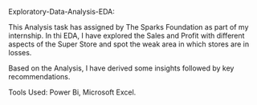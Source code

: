 Exploratory-Data-Analysis-EDA:

This Analysis task has assigned by The Sparks Foundation as part of my internship. In thi EDA, I have explored the Sales and Profit with different aspects of the Super Store and spot the weak area in which stores are in losses. 

Based on the Analysis, I have derived some insights followed by key recommendations. 

Tools Used: Power Bi, Microsoft Excel.
